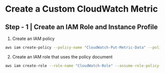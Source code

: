 # Create a Custom CloudWatch Metric

## Step - 1 | Create an IAM Role and Instance Profile

1. Create an IAM policy

```bash
aws iam create-policy --policy-name "CloudWatch-Put-Metric-Data" --policy-document '{"Version":"2012-10-17","Statement":[{"Effect":"Allow","Action":["cloudwatch:PutMetricData"],"Resource":"*"}]}'
```

2. Create an IAM role that uses the policy document

```bash
aws iam create-role --role-name "CloudWatch-Role" --assume-role-policy-document '{"Version":"2012-10-17","Statement":[{"Effect":"Allow","Principal":{"Service":"ec2.amazonaws.com"},"Action":"sts:AssumeRole"}]}'
```

